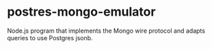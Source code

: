 # postres-mongo-emulator
Node.js program that implements the Mongo wire protocol and adapts queries to use Postgres jsonb.
